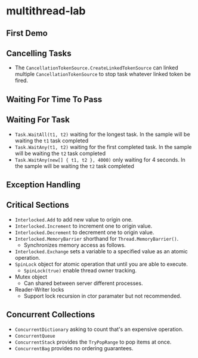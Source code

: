 # multithread-lab

## First Demo ##


## Cancelling Tasks ## 
* The `CancellationTokenSource.CreateLinkedTokenSource` can linked multiple `CancellationTokenSource` to stop task whatever linked token be fired.

## Waiting For Time To Pass ##


## Waiting For Task ##
* `Task.WaitAll(t1, t2)` waiting for the longest task. In the sample will be waiting the `t1` task completed
* `Task.WaitAny(t1, t2)` waiting for the first completed task. In the sample will be waiting the `t2` task completed
* `Task.WaitAny(new[] { t1, t2 }, 4000)` only waiting for 4 seconds. In the sample will be waiting the `t2` task completed

## Exception Handling ##


## Critical Sections ##
* `Interlocked.Add` to add new value to origin one.
* `Interlocked.Increment` to increment one to origin value.
* `Interlocked.Decrement` to decrement one to origin value.
* `Interlocked.MemoryBarrier` shorthand for `Thread.MemoryBarrier()`.
    * Synchronizes memory access as follows.
* `Interlocked.Exchange` sets a variable to a specified value as an atomic operation.
* `SpinLock` object for atomic operation that until you are able to execute.
    * `SpinLock(true)` enable thread owner tracking.
* Mutex object
    * Can shared between server different processes.
* Reader-Writer locks
    * Support lock recursion in ctor paramater but not recommended.


## Concurrent Collections ##
* `ConcurrentDictionary` asking to count that's an expensive operation.
* `ConcurrentQueue`
* `ConcurrentStack` provides the `TryPopRange` to pop items at once.
* `ConcurrentBag` provides no ordering guarantees.
